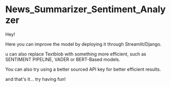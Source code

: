 # News_Summarizer_Sentiment_Analyzer

Hey!

Here you can improve the model by deploying it through Streamlit/Django.

u can also replace Textblob with something more efficient, such as SENTIMENT PIPELINE, VADER or BERT-Based models.

You can also try using a better sourced API key for better efficient results.

and that's it... try having fun!
